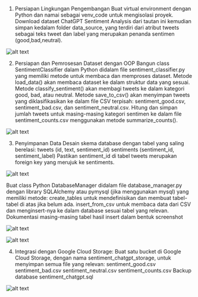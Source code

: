 1. Persiapan Lingkungan Pengembangan
Buat virtual environment dengan Python dan namai sebagai venv_code untuk mengisolasi proyek.
Download dataset ChatGPT Sentiment Analysis dari tautan ini kemudian simpan kedalam folder data_source, yang terdiri dari atribut tweets sebagai teks tweet dan label yang merupakan penanda sentimen (good,bad,neutral).

![alt text](https://github.com/abdansyakur14002/DE_Abdan-Syakur/blob/main/13.Code%20Competence%201%20DE/screenshot/01.jpg)

2. Persiapan dan Pemrosesan Dataset dengan OOP
Bangun class SentimentClassifier dalam Python didalam file sentiment_classifier.py yang memiliki metode untuk membaca dan memproses dataset.
Metode load_data() akan membaca dataset ke dalam struktur data yang sesuai.
Metode classify_sentiment() akan membagi tweets ke dalam kategori good, bad, atau neutral.
Metode save_to_csv() akan menyimpan tweets yang diklasifikasikan ke dalam file CSV terpisah: sentiment_good.csv, sentiment_bad.csv, dan sentiment_neutral.csv.
Hitung dan simpan jumlah tweets untuk masing-masing kategori sentimen ke dalam file sentiment_counts.csv menggunakan metode summarize_counts().

![alt text](https://github.com/abdansyakur14002/DE_Abdan-Syakur/blob/main/13.Code%20Competence%201%20DE/screenshot/02.jpg)

3. Penyimpanan Data
Desain skema database dengan tabel yang saling berelasi:
tweets (id, text, sentiment_id)
sentiments (sentiment_id, sentiment_label)
Pastikan sentiment_id di tabel tweets merupakan foreign key yang merujuk ke sentiments.

![alt text](https://github.com/abdansyakur14002/DE_Abdan-Syakur/blob/main/13.Code%20Competence%201%20DE/screenshot/03_Schema.jpg)

Buat class Python DatabaseManager didalam file database_manager.py dengan library SQLAlchemy atau pymysql (jika menggunakan mysql) yang memiliki metode:
create_tables untuk mendefinisikan dan membuat tabel-tabel di atas jika belum ada.
insert_from_csv untuk membaca data dari CSV dan menginsert-nya ke dalam database sesuai tabel yang relevan.
Dokumentasi masing-masing tabel hasil insert dalam bentuk screenshot

![alt text](https://github.com/abdansyakur14002/DE_Abdan-Syakur/blob/main/13.Code%20Competence%201%20DE/screenshot/03_Sentiments.jpg)

![alt text](https://github.com/abdansyakur14002/DE_Abdan-Syakur/blob/main/13.Code%20Competence%201%20DE/screenshot/03_Tweets.jpg)

4. Integrasi dengan Google Cloud Storage:
Buat satu bucket di Google Cloud Storage, dengan nama sentiment_chatgpt_storage, untuk menyimpan semua file yang relevan:
sentiment_good.csv
sentiment_bad.csv
sentiment_neutral.csv
sentiment_counts.csv
Backup database sentiment_chatgpt.sql

![alt text](https://github.com/abdansyakur14002/DE_Abdan-Syakur/blob/main/13.Code%20Competence%201%20DE/screenshot/04_Bucket_GoogleCloudStorage.jpg)